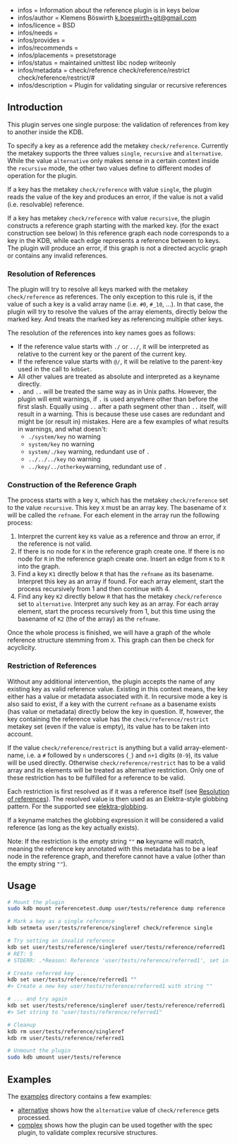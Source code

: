 - infos = Information about the reference plugin is in keys below
- infos/author = Klemens Böswirth <k.boeswirth+git@gmail.com>
- infos/licence = BSD
- infos/needs =
- infos/provides =
- infos/recommends =
- infos/placements = presetstorage
- infos/status = maintained unittest libc nodep writeonly
- infos/metadata = check/reference check/reference/restrict check/reference/restrict/#
- infos/description = Plugin for validating singular or recursive references

## Introduction

This plugin serves one single purpose: the validation of references from key to another inside the KDB.

To specify a key as a reference add the metakey `check/reference`. Currently the metakey
supports the three values `single`, `recursive` and `alternative`. While the value
`alternative` only makes sense in a certain context inside the `recursive` mode, the other
two values define to different modes of operation for the plugin.

If a key has the metakey `check/reference` with value `single`, the plugin reads the value
of the key and produces an error, if the value is not a valid (i.e. resolvable) reference.

If a key has metakey `check/reference` with value `recursive`, the plugin constructs a
reference graph starting with the marked key. (for the exact construction see below)
In this reference graph each node corresponds to a key in the KDB, while each edge
represents a reference between to keys. The plugin will produce an error, if this graph
is not a directed acyclic graph or contains any invalid references.

### Resolution of References

The plugin will try to resolve all keys marked with the metakey `check/reference` as references.
The only exception to this rule is, if the value of such a key is a valid array name (i.e. `#0`,
`#_10`, ...). In that case, the plugin will try to resolve the values of the array elements,
directly below the marked key. And treats the marked key as referencing multiple other keys.

The resolution of the references into key names goes as follows:

- If the reference value starts with `./` or `../`, it will be interpreted as relative to
  the current key or the parent of the current key.
- If the reference value starts with `@/`, it will be relative to the parent-key used in the
  call to `kdbGet`.
- All other values are treated as absolute and interpreted as a keyname directly.
- `.` and `..` will be treated the same way as in Unix paths. However, the plugin will emit
  warnings, if `.` is used anywhere other than before the first slash. Equally using `..`
  after a path segment other than `..` itself, will result in a warning. This is because these
  use cases are redundant and might be (or result in) mistakes. Here are a few examples of what
  results in warnings, and what doesn't:
  - `./system/key` no warning
  - `system/key` no warning
  - `system/./key` warning, redundant use of `.`
  - `../../../key` no warning
  - `../key/../otherkey`warning, redundant use of `.`

### Construction of the Reference Graph

The process starts with a key `X`, which has the metakey `check/reference` set to the value
`recursive`. This key `X` must be an array key. The basename of `X` will be called the `refname`.
For each element in the array run the following process:

1. Interpret the current key `K`s value as a reference and throw an error, if the reference
   is not valid.
2. If there is no node for `K` in the reference graph create one. If there is no node for
   `R` in the reference graph create one. Insert an edge from `K` to `R` into the graph.
3. Find a key `K1` directly below `R` that has the `refname` as its basename. Interpret this
   key as an array if found. For each array element, start the process recursively from 1
   and then continue with 4.
4. Find any key `K2` directly below `R` that has the metakey `check/reference` set to
   `alternative`. Interpret any such key as an array. For each array element, start the
   process recursively from 1, but this time using the basename of `K2` (the of the array)
   as the `refname`.

Once the whole process is finished, we will have a graph of the whole reference structure
stemming from `X`. This graph can then be check for acyclicity.

### Restriction of References

Without any additional intervention, the plugin accepts the name of any existing key as valid
reference value. Existing in this context means, the key either has a value or metadata
associated with it. In recursive mode a key is also said to exist, if a key with the current
`refname` as a basename exists (has value or metadata) directly below the key in question.
If, however, the key containing the reference value has the `check/reference/restrict` metakey
set (even if the value is empty), its value has to be taken into account.

If the value `check/reference/restrict` is anything but a valid array-element-name, i.e. a `#`
followed by `n` underscores (`_`) and `n+1` digits (`0-9`), its value will be used directly.
Otherwise `check/reference/restrict` has to be a valid array and its elements will be treated
as alternative restriction. Only one of these restriction has to be fulfilled for a reference to
be valid.

Each restriction is first resolved as if it was a reference itself (see
[Resolution of references](#resolution-of-references)). The resolved value is then used as an
Elektra-style globbing pattern. For the supported see [elektra-globbing](/src/libs/globbing).

If a keyname matches the globbing expression it will be considered a valid reference
(as long as the key actually exists).

Note: If the restriction is the empty string `""` **no** keyname will match, meaning
the reference key annotated with this metadata has to be a leaf node in the reference graph,
and therefore cannot have a value (other than the empty string `""`).

## Usage

```sh
# Mount the plugin
sudo kdb mount referencetest.dump user/tests/reference dump reference

# Mark a key as a single reference
kdb setmeta user/tests/reference/singleref check/reference single

# Try setting an invalid reference
kdb set user/tests/reference/singleref user/tests/reference/referred1
# RET: 5
# STDERR: .*Reason: Reference 'user/tests/reference/referred1', set in key 'user/tests/reference/singleref', does not reference an existing key.*

# Create referred key ...
kdb set user/tests/reference/referred1 ""
#> Create a new key user/tests/reference/referred1 with string ""

# ... and try again
kdb set user/tests/reference/singleref user/tests/reference/referred1
#> Set string to "user/tests/reference/referred1"

# Cleanup
kdb rm user/tests/reference/singleref
kdb rm user/tests/reference/referred1

# Unmount the plugin
sudo kdb umount user/tests/reference
```

## Examples

The [examples](examples/) directory contains a few examples:

- [alternative](examples/alternative/) shows how the `alternative` value of `check/reference` gets processed.
- [complex](examples/complex/) shows how the plugin can be used together with the spec plugin, to
  validate complex recursive structures.
